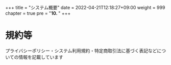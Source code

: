 +++
title = "システム概要"
date = 2022-04-21T12:18:27+09:00
weight = 999
chapter = true
pre = "<b>10. </b>"
+++


# 規約等

プライバシーポリシー・システム利用規約・特定商取引法に基づく表記などについての情報を記載しています

